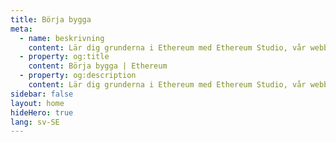 ```yaml
---
title: Börja bygga
meta:
  - name: beskrivning
    content: Lär dig grunderna i Ethereum med Ethereum Studio, vår webbaserade IDE för att bygga och testa smarta kontrakt.
  - property: og:title
    content: Börja bygga | Ethereum
  - property: og:description
    content: Lär dig grunderna i Ethereum med Ethereum Studio, vår webbaserade IDE för att bygga och testa smarta kontrakt.
sidebar: false
layout: home
hideHero: true
lang: sv-SE
---
```


<BuildPage />
